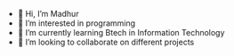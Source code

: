 - 👋 Hi, I’m Madhur
- 👀 I’m interested in programming
- 🌱 I’m currently learning Btech in Information Technology
- 💞️ I’m looking to collaborate on different projects

<!---
iam-madhur/iam-madhur is a ✨ special ✨ repository because its `README.md` (this file) appears on your GitHub profile.
You can click the Preview link to take a look at your changes.
--->
